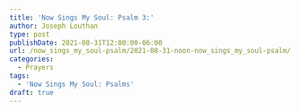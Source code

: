 ```yaml
---
title: 'Now Sings My Soul: Psalm 3:'
author: Joseph Louthan
type: post
publishDate: 2021-08-31T12:00:00-06:00
url: /now_sings_my_soul-psalm/2021-08-31-noon-now_sings_my_soul-psalm/
categories:
  - Prayers
tags:
  - 'Now Sings My Soul: Psalms'
draft: true
---
```

<pre>
<div style="font-variant: small-caps;">

</div>

</pre>
